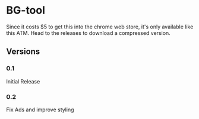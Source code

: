 # BG-tool
Since it costs $5 to get this into the chrome web store, it's only available like this ATM. Head to the releases to download a compressed version.

## Versions
### 0.1
Initial Release
### 0.2
Fix Ads and improve styling
